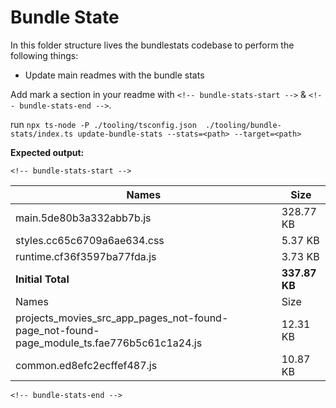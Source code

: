 # Bundle State

In this folder structure lives the bundlestats codebase to perform the following things:

- Update main readmes with the bundle stats

Add mark a section in your readme with `<!-- bundle-stats-start -->` & `<!-- bundle-stats-end -->`.

run
`npx ts-node -P ./tooling/tsconfig.json  ./tooling/bundle-stats/index.ts update-bundle-stats --stats=<path> --target=<path>`

**Expected output:**

`<!-- bundle-stats-start -->`

| Names                                                                                     | Size          |
| ----------------------------------------------------------------------------------------- | ------------- |
| main.5de80b3a332abb7b.js                                                                  | 328.77 KB     |
| styles.cc65c6709a6ae634.css                                                               | 5.37 KB       |
| runtime.cf36f3597ba77fda.js                                                               | 3.73 KB       |
| **Initial Total**                                                                         | **337.87 KB** |
| Names                                                                                     | Size          |
| projects_movies_src_app_pages_not-found-page_not-found-page_module_ts.fae776b5c61c1a24.js | 12.31 KB      |
| common.ed8efc2ecffef487.js                                                                | 10.87 KB      |

`<!-- bundle-stats-end -->`
